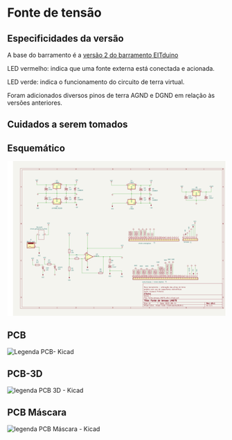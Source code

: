 # Fonte de tensão

## Especificidades da versão

A base do barramento é a  [versão 2 do barramento EITduino](https://github.com/Pinheirogustavo/PCB_projects/tree/main/KiCadProjects/Barramento_EITduino/V02)

LED vermelho: indica que uma fonte externa está conectada e acionada.

LED verde: indica o funcionamento do circuito de terra virtual.

Foram adicionados diversos pinos de terra AGND e DGND em relação às versões anteriores.


## Cuidados a serem tomados


## Esquemático

![Legenda Esquematico- Kicad](https://github.com/Pinheirogustavo/PCB_projects/blob/main/KiCadProjects/Fonte_Tensao/Fonte_tensao_LM675_v04/print/Fonte_tensao_v04_1_esquematico.png)


## PCB

![Legenda  PCB- Kicad](link)

## PCB-3D

![legenda PCB 3D - Kicad](link)

## PCB Máscara

![legenda PCB Máscara - Kicad](link)

